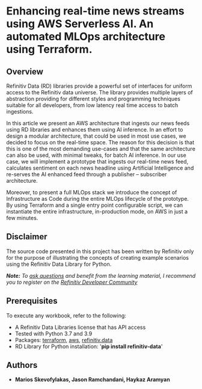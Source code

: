 # Enhancing real-time news streams using AWS Serverless AI. An automated MLOps architecture using Terraform.


## <a id="overview"></a>Overview
Refinitiv Data (RD) libraries provide a powerful set of interfaces for uniform access to the Refinitiv data universe. The library provides multiple layers of abstraction providing for different styles and programming techniques suitable for all developers, from low latency real time access to batch ingestions.

In this article we present an AWS architecture that ingests our news feeds using RD libraries and enhances them using AI inference. In an effort to design a modular architecture, that could be used in most use cases, we decided to focus on the real-time space. The reason for this decision is that this is one of the most demanding use-cases and that the same architecture can also be used, with minimal tweaks, for batch AI inference. In our use case, we will implement a prototype that ingests our real-time news feed, calculates sentiment on each news headline using Artificial Intelligence and re-serves the AI enhanced feed through a publisher – subscriber architecture. 

Moreover, to present a full MLOps stack we introduce the concept of Infrastructure as Code during the entire MLOps lifecycle of the prototype. By using Terraform and a single entry point configurable script, we can instantiate the entire infrastructure, in-production mode, on AWS in just a few minutes. 

## <a id="disclaimer"></a>Disclaimer
The source code presented in this project has been written by Refinitiv only for the purpose of illustrating the concepts of creating example scenarios using the Refinitiv Data Library for Python.

***Note:** To [ask questions](https://community.developers.refinitiv.com/index.html) and benefit from the learning material, I recommend you to register on the [Refinitiv Developer Community](https://developers.refinitiv.com)*

## <a name="prerequisites"></a>Prerequisites

To execute any workbook, refer to the following:

- A Refinitiv Data Libraries license that has API access 
- Tested with Python 3.7 and 3.9
- Packages: [terraform](https://pypi.org/project/pandas/), [aws](https://aws.amazon.com/sdk-for-python/), [refinitiv.data](https://pypi.org/project/refinitiv-data/)
- RD Library for Python installation:  '**pip install refinitiv-data**'


  
## <a id="authors"></a>Authors
* **Marios Skevofylakas, Jason Ramchandani, Haykaz Aramyan**
